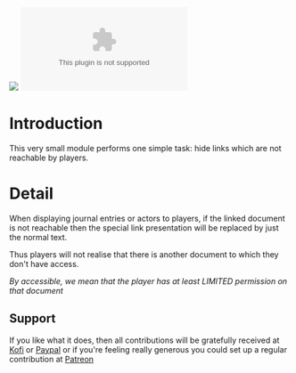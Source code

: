 ![](https://img.shields.io/badge/Foundry-v9-informational)
![Latest Release Download Count](https://img.shields.io/github/downloads/farling42/fvtt-disguise-unreachable-links/latest/module.zip)

# Introduction

This very small module performs one simple task: hide links which are not reachable by players.

# Detail

When displaying journal entries or actors to players, if the linked document is not reachable then the special link presentation will be replaced by just the normal text.

Thus players will not realise that there is another document to which they don't have access.

*By accessible, we mean that the player has at least LIMITED permission on that document*

## Support

If you like what it does, then all contributions will be gratefully received at [Kofi](https://ko-fi.com/farling) or [Paypal](https://paypal.me/farling)
or if you're feeling really generous you could set up a regular contribution at [Patreon](https://www.patreon.com/amusingtime) 
